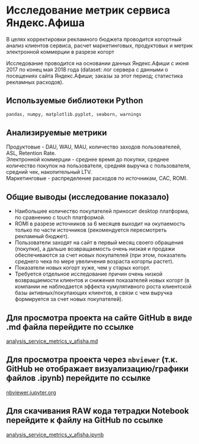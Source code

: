 # Исследование  метрик сервиса Яндекс.Афиша

В целях корректировки рекламного бюджета проводится когортный анализ клиентов сервиса, расчет маркетинговых, продуктовых и метрик электронной коммерции в разрезе когорт

Исследование проводится на основании данных Яндекс.Афиши с июня 2017 по конец мая 2018 года (dataset: лог сервера с данными о посещениях сайта Яндекс.Афиши; заказы за этот период; статистика рекламных расходов).

## Используемые библиотеки Python
```python
pandas, numpy, matplotlib.pyplot, seaborn, warnings
```
## Анализируемые метрики  
Продуктовые - DAU, WAU, MAU, количество заходов пользователей, ASL, Retention Rate.  
Электронной коммерции - среднее время до покупки, среднее количество покупок на пользователя, средняя выручка с пользователя, средний чек, накопительный LTV.  
Маркетинговые - распределение расходов по источникам, CAC, ROMI.

## Общие выводы (исследование показало) 
* Наибольшее количество покупателей приносит desktop платформа, по сравнению с touch платформой. 
* ROMI в разрезе источников за 6 месяцев выходит на окупаемость только по части источников (рекомендуется пересмотреть рекламный бюджет).
* Пользователи заходят на сайт в первый месяц своего обращения (покупки), а дальше возвращаемость очень низкая и продажи обеспечиваются за счет новых покупателей (при этом, показатель среднего чека по мере увеличения возраста когорты растет).
* Показатели новых когорт хуже, чем у старых когорт.
* Требуется отдельное исследование причин очень низкой возвращаемости клиентов и снижения показателей новых когорт (в компании не наблюдается эффекта кумулятивного роста клиентской базы активных/покупающих клиентов, в связи с чем выручка формируется за счет новых покупателей).

## Для просмотра проекта на сайте GitHub в виде .md файла перейдите по ссылке
[analysis_service_metrics_y_afisha.md](https://github.com/BogData/Data_analytics/blob/main/analysis_service_metrics_y_afisha/analysis_service_metrics_y_afisha.md)

## Для просмотра проекта через `nbviewer` (т.к. GitHub не отображает визуализацию/графики файлов .ipynb) перейдите по ссылке
[nbviewer.jupyter.org](https://nbviewer.jupyter.org/github/BogData/Data_analytics/blob/main/analysis_service_metrics_y_afisha/analysis_service_metrics_y_afisha.ipynb)

## Для скачивания RАW кода тетрадки Notebook перейдите к файлу на GitHub по ссылке
[analysis_service_metrics_y_afisha.ipynb](https://github.com/BogData/Data_analytics/blob/main/analysis_service_metrics_y_afisha/analysis_service_metrics_y_afisha.ipynb)

